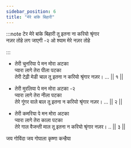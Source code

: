```yaml
---
sidebar_position: 6
title: "मेरे बांके बिहारी"
---
```


:::note टेर
मेरे बांके बिहारी तू इतना ना करियो श्रृंगार <br/>
नज़र तोहे लग जाएगी -२ ओ श्याम मेरे नज़र तोहे

:::

- तेरी चुनरिया पे मन मोरा अटका <br/>
  प्यारा लागे तेरा पीला पटका <br/>
  तेरी टेढ़ी मेडी चाल तू इतना न करियो श्रृंगार नज़र। … || १ ||

- तेरी मुरलिया पे मन मोरा अटका -२ <br/>
  प्यारा लागे तेरा नीला पटका <br/>
  तेरे गूंगर वाले बाल तू इतना न करियो श्रृंगार नज़र। … || २ ||

- तेरी कमरिया पे मन मोरा अटका <br/>
  प्यारा लागे तेरा काला पटका <br/>
  तेरे गाल वैजन्ती माल तू इतना न करियो श्रृंगार नज़र। .. || ३ ||

जय गोविंदा जय गोपाला कृष्णा कन्हैया
